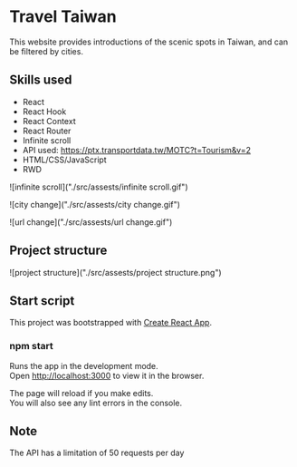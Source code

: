 # Travel Taiwan

This website provides introductions of the scenic spots in Taiwan, and can be filtered by cities.

## Skills used

- React
- React Hook
- React Context
- React Router
- Infinite scroll
- API used: https://ptx.transportdata.tw/MOTC?t=Tourism&v=2
- HTML/CSS/JavaScript
- RWD

![infinite scroll]("./src/assests/infinite scroll.gif")

![city change]("./src/assests/city change.gif")

![url change]("./src/assests/url change.gif")

## Project structure

![project structure]("./src/assests/project structure.png")

## Start script

This project was bootstrapped with [Create React App](https://github.com/facebook/create-react-app).

### npm start

Runs the app in the development mode.\
Open [http://localhost:3000](http://localhost:3000) to view it in the browser.

The page will reload if you make edits.\
You will also see any lint errors in the console.

## Note

The API has a limitation of 50 requests per day
